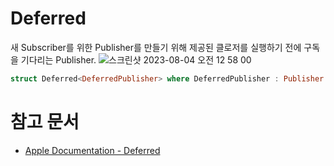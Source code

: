 # ****Deferred****

새 Subscriber를 위한 Publisher를 만들기 위해 제공된 클로저를 실행하기 전에 구독을 기다리는 Publisher.
![스크린샷 2023-08-04 오전 12 58 00](https://github.com/jsa0224/somdokki-study/assets/94514250/9d9366a4-bce9-47df-aff3-7ef9d3439a1e)


```swift
struct Deferred<DeferredPublisher> where DeferredPublisher : Publisher
```

# 참고 문서
- [Apple Documentation - Deferred](https://developer.apple.com/documentation/combine/just-publisher-operators)
